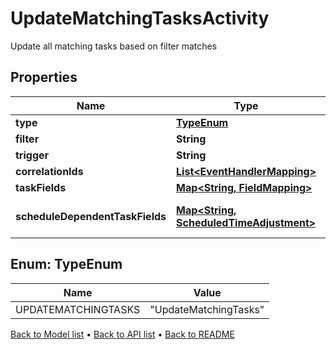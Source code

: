 

# UpdateMatchingTasksActivity

Update all matching tasks based on filter matches

## Properties

| Name | Type | Description | Notes |
|------------ | ------------- | ------------- | -------------|
|**type** | [**TypeEnum**](#TypeEnum) | The type of task activity |  |
|**filter** | **String** | The filter that matches on existing tasks |  [optional] |
|**trigger** | **String** | Trigger to supply to all tasks that have been matched |  |
|**correlationIds** | [**List&lt;EventHandlerMapping&gt;**](EventHandlerMapping.md) | The event to correlation ID mappings |  [optional] |
|**taskFields** | [**Map&lt;String, FieldMapping&gt;**](FieldMapping.md) | The event to task field mappings |  [optional] |
|**scheduleDependentTaskFields** | [**Map&lt;String, ScheduledTimeAdjustment&gt;**](ScheduledTimeAdjustment.md) | The Schedule dependent task field mappings. Only relevant if a Finbourne.Workflow.WebApi.Common.Dto.Json.EventHandlers.ScheduleMatchingPattern is  specified |  [optional] |



## Enum: TypeEnum

| Name | Value |
|---- | -----|
| UPDATEMATCHINGTASKS | &quot;UpdateMatchingTasks&quot; |



[Back to Model list](../README.md#documentation-for-models) &#8226; [Back to API list](../README.md#documentation-for-api-endpoints) &#8226; [Back to README](../README.md)


